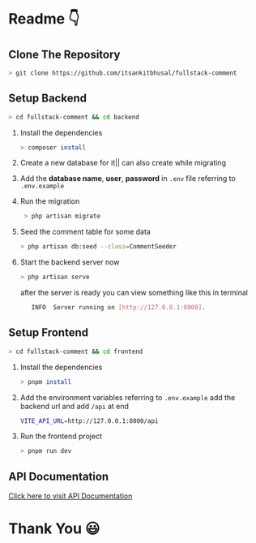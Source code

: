 # Readme 👇

## Clone The Repository

```bash
> git clone https://github.com/itsankitbhusal/fullstack-comment
```

## Setup Backend

```bash
> cd fullstack-comment && cd backend
```

1. Install the dependencies

   ```bash
   > composer install
   ```

1. Create a new database for it|| can also create while migrating
1. Add the **database name**, **user**, **password** in `.env` file referring to `.env.example`
1. Run the migration
   ```bash
    > php artisan migrate
   ```
1. Seed the comment table for some data

   ```bash
   > php artisan db:seed --class=CommentSeeder
   ```

1. Start the backend server now

   ```bash
   > php artisan serve
   ```

   after the server is ready you can view something like this in terminal

   ```bash
      INFO  Server running on [http://127.0.0.1:8000].
   ```

## Setup Frontend

```bash
> cd fullstack-comment && cd frontend
```

1. Install the dependencies
   ```bash
   > pnpm install
   ```
2. Add the environment variables referring to `.env.example` add the backend url and add `/api` at end
   ```bash
   VITE_API_URL=http://127.0.0.1:8000/api
   ```
3. Run the frontend project

   ```bash
   > pnpm run dev
   ```

## API Documentation

[Click here to visit API Documentation](https://documenter.getpostman.com/view/23451188/2sA3JGdi6a)

# Thank You 😃
